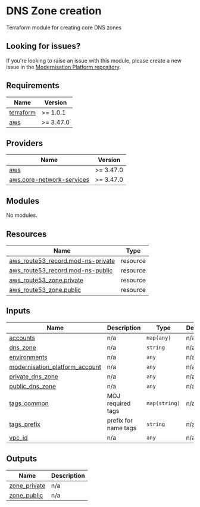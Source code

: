# DNS Zone creation

Terraform module for creating core DNS zones

## Looking for issues?
If you're looking to raise an issue with this module, please create a new issue in the [Modernisation Platform repository](https://github.com/ministryofjustice/modernisation-platform/issues).

<!-- BEGIN_TF_DOCS -->
## Requirements

| Name | Version |
|------|---------|
| <a name="requirement_terraform"></a> [terraform](#requirement\_terraform) | >= 1.0.1 |
| <a name="requirement_aws"></a> [aws](#requirement\_aws) | >= 3.47.0 |

## Providers

| Name | Version |
|------|---------|
| <a name="provider_aws"></a> [aws](#provider\_aws) | >= 3.47.0 |
| <a name="provider_aws.core-network-services"></a> [aws.core-network-services](#provider\_aws.core-network-services) | >= 3.47.0 |

## Modules

No modules.

## Resources

| Name | Type |
|------|------|
| [aws_route53_record.mod-ns-private](https://registry.terraform.io/providers/hashicorp/aws/latest/docs/resources/route53_record) | resource |
| [aws_route53_record.mod-ns-public](https://registry.terraform.io/providers/hashicorp/aws/latest/docs/resources/route53_record) | resource |
| [aws_route53_zone.private](https://registry.terraform.io/providers/hashicorp/aws/latest/docs/resources/route53_zone) | resource |
| [aws_route53_zone.public](https://registry.terraform.io/providers/hashicorp/aws/latest/docs/resources/route53_zone) | resource |

## Inputs

| Name | Description | Type | Default | Required |
|------|-------------|------|---------|:--------:|
| <a name="input_accounts"></a> [accounts](#input\_accounts) | n/a | `map(any)` | n/a | yes |
| <a name="input_dns_zone"></a> [dns\_zone](#input\_dns\_zone) | n/a | `string` | n/a | yes |
| <a name="input_environments"></a> [environments](#input\_environments) | n/a | `any` | n/a | yes |
| <a name="input_modernisation_platform_account"></a> [modernisation\_platform\_account](#input\_modernisation\_platform\_account) | n/a | `any` | n/a | yes |
| <a name="input_private_dns_zone"></a> [private\_dns\_zone](#input\_private\_dns\_zone) | n/a | `any` | n/a | yes |
| <a name="input_public_dns_zone"></a> [public\_dns\_zone](#input\_public\_dns\_zone) | n/a | `any` | n/a | yes |
| <a name="input_tags_common"></a> [tags\_common](#input\_tags\_common) | MOJ required tags | `map(string)` | n/a | yes |
| <a name="input_tags_prefix"></a> [tags\_prefix](#input\_tags\_prefix) | prefix for name tags | `string` | n/a | yes |
| <a name="input_vpc_id"></a> [vpc\_id](#input\_vpc\_id) | n/a | `any` | n/a | yes |

## Outputs

| Name | Description |
|------|-------------|
| <a name="output_zone_private"></a> [zone\_private](#output\_zone\_private) | n/a |
| <a name="output_zone_public"></a> [zone\_public](#output\_zone\_public) | n/a |
<!-- END_TF_DOCS -->